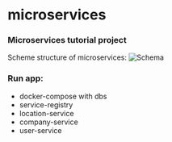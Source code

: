 # microservices
### Microservices tutorial project

Scheme structure of microservices:
![Schema](https://github.com/HrinkovSergey/microservices/blob/structures/clean-structure/Simple%20scheme.png?raw=true)

[//]: # (![Schema]&#40;Simple scheme.png&#41;)

### Run app:
- docker-compose with dbs
- service-registry
- location-service
- company-service
- user-service